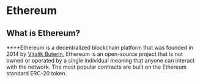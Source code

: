 # Ethereum

## **What is Ethereum?**

  
****Ethereum is a decentralized blockchain platform that was founded in 2014 by [Vitalik Buterin.](https://vitalik.ca/) Ethereum is an open-source project that is not owned or operated by a single individual meaning that anyone can interact with the network. The most popular contracts are built on the Ethereum standard ERC-20 token. 

